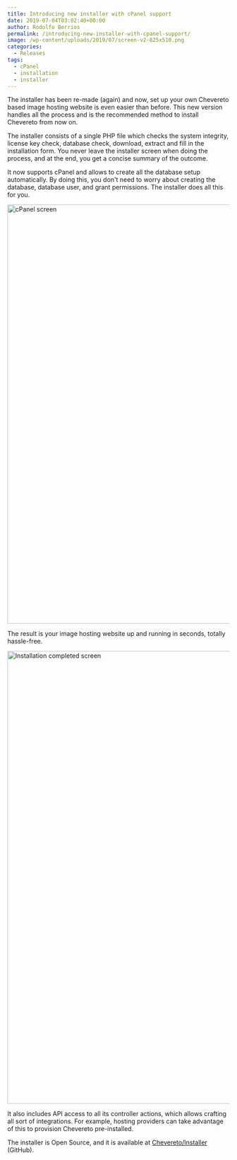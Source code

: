 ```yaml
---
title: Introducing new installer with cPanel support
date: 2019-07-04T03:02:40+00:00
author: Rodolfo Berrios
permalink: /introducing-new-installer-with-cpanel-support/
image: /wp-content/uploads/2019/07/screen-v2-825x510.png
categories:
  - Releases
tags:
  - cPanel
  - installation
  - installer
---
```

The installer has been re-made (again) and now, set up your own Chevereto based image hosting website is even easier than before. This new version handles all the process and is the recommended method to install Chevereto from now on.

<!--more-->

The installer consists of a single PHP file which checks the system integrity, license key check, database check, download, extract and fill in the installation form. You never leave the installer screen when doing the process, and at the end, you get a concise summary of the outcome.

It now supports cPanel and allows to create all the database setup automatically. By doing this, you don't need to worry about creating the database, database user, and grant permissions. The installer does all this for you.

<img loading="lazy" width="1024" height="948" src="https://chevereto.com/blog/wp-content/uploads/2019/07/cpanel-screen-1024x948.png" alt="cPanel screen" class="wp-image-457" srcset="https://chevereto.com/blog/wp-content/uploads/2019/07/cpanel-screen-1024x948.png 1024w, https://chevereto.com/blog/wp-content/uploads/2019/07/cpanel-screen-300x278.png 300w, https://chevereto.com/blog/wp-content/uploads/2019/07/cpanel-screen-768x711.png 768w, https://chevereto.com/blog/wp-content/uploads/2019/07/cpanel-screen.png 1342w" sizes="(max-width: 1024px) 100vw, 1024px" />

The result is your image hosting website up and running in seconds, totally hassle-free.

<img loading="lazy" width="1012" height="1024" src="https://chevereto.com/blog/wp-content/uploads/2019/07/installer-done-1012x1024.png" alt="Installation completed screen" class="wp-image-455" srcset="https://chevereto.com/blog/wp-content/uploads/2019/07/installer-done-1012x1024.png 1012w, https://chevereto.com/blog/wp-content/uploads/2019/07/installer-done-296x300.png 296w, https://chevereto.com/blog/wp-content/uploads/2019/07/installer-done-768x777.png 768w, https://chevereto.com/blog/wp-content/uploads/2019/07/installer-done.png 1314w" sizes="(max-width: 1012px) 100vw, 1012px" />

It also includes API access to all its controller actions, which allows crafting all sort of integrations. For example, hosting providers can take advantage of this to provision Chevereto pre-installed.

The installer is Open Source, and it is available at [Chevereto/Installer](https://github.com/chevereto/Installer) (GitHub).